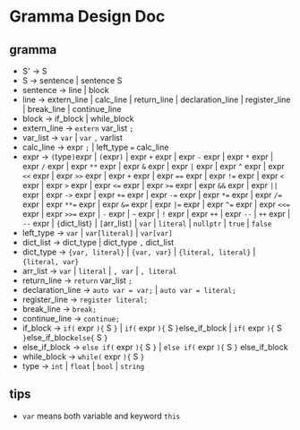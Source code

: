 # Gramma Design Doc

## gramma
+ S' -> S
+ S -> sentence | sentence S
+ sentence -> line | block
+ line -> extern_line | calc_line | return_line | declaration_line | register_line | break_line | continue_line
+ block -> if_block | while_block
+ extern_line -> `extern` var_list `;`
+ var_list -> `var` | `var` `,` varlist
+ calc_line -> expr `;` | left_type `=` calc_line
+ expr -> `(`type`)`expr | `(`expr`)` | expr `+` expr | expr `-` expr | expr `*` expr | expr `/` expr | expr `**` expr | expr `&` expr | expr `|` expr | expr `^` expr | expr `<<` expr | expr `>>` expr | expr `+` expr | expr `==` expr | expr `!=` expr | expr `<` expr | expr `>` expr | expr `<=` expr | expr `>=` expr | expr `&&` expr | expr `||` expr | expr `->` expr | expr `+=` expr | expr `-=` expr | expr `*=` expr | expr `/=` expr | expr `**=` expr | expr `&=` expr | expr `|=` expr | expr `^=` expr | expr `<<=` expr | expr `>>=` expr | `-` expr | `~` expr | `!` expr | expr `++` | expr `--` | `++` expr | `--` expr | `{`dict_list`}` | `[`arr_list`]` | `var` | `literal` | `nullptr` | `true` | `false`
+ left_type -> `var` | `var[literal]` | `var[var]`
+ dict_list -> dict_type | dict_type `,` dict_list
+ dict_type -> `{var, literal}` | `{var, var}` | `{literal, literal}` | `{literal, var}`
+ arr_list -> `var` | `literal` | `, var` | `, literal`
+ return_line -> `return` var_list `;`
+ declaration_line -> `auto var = var;` | `auto var = literal;`
+ register_line -> `register literal;`
+ break_line -> `break;`
+ continue_line -> `continue;`
+ if_block -> `if(` expr `){` S `}` | `if(` expr `){` S `}`else_if_block | `if(` expr `){` S `}`else_if_block`else{` S `}`
+ else_if_block -> `else if(` expr `){` S `}` | `else if(` expr `){` S `}` else_if_block
+ while_block -> `while(` expr `){` S `}`
+ type -> `int` | `float` | `bool` | `string`

## tips
+ `var` means both variable and keyword `this`